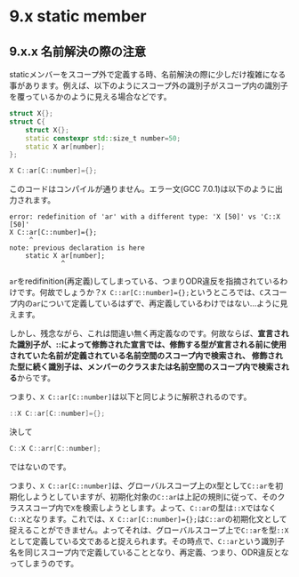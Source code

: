 # 9.x static member



## 9.x.x 名前解決の際の注意

staticメンバーをスコープ外で定義する時、名前解決の際に少しだけ複雑になる事があります。例えば、以下のようにスコープ外の識別子がスコープ内の識別子を覆っているかのように見える場合などです。

```cpp
struct X{};
struct C{
    struct X{};
    static constexpr std::size_t number=50;
    static X ar[number];
};

X C::ar[C::number]={};
```

このコードはコンパイルが通りません。エラー文\(GCC 7.0.1\)は以下のように出力されます。

```
error: redefinition of 'ar' with a different type: 'X [50]' vs 'C::X [50]'
X C::ar[C::number]={};
     ^
note: previous declaration is here
    static X ar[number];
             ^
```

`ar`をredifinition\(再定義\)してしまっている、つまりODR違反を指摘されているわけです。何故でしょうか？`X C::ar[C::number]={};`というところでは、`C`スコープ内の`ar`について定義しているはずで、再定義しているわけではない...ように見えます。

しかし、残念ながら、これは間違い無く再定義なのです。何故ならば、**宣言された識別子が、::によって修飾された宣言では、修飾する型が宣言される前に使用されていた名前が定義されている名前空間のスコープ内で検索され、 修飾された型に続く識別子は、メンバーのクラスまたは名前空間のスコープ内で検索される**からです。

つまり、`X C::ar[C::number]`は以下と同じように解釈されるのです。

```cpp
::X C::ar[C::number]={};
```

決して

```cpp
C::X C::arr[C::number];
```

ではないのです。

つまり、`X C::ar[C::number]`は、グローバルスコープ上の`X`型として`C::ar`を初期化しようとしていますが、初期化対象の`C::ar`は上記の規則に従って、そのクラススコープ内で`X`を検索しようとします。よって、`C::ar`の型は`::X`ではなく`C::X`となります。これでは、`X C::ar[C::number]={};`は`C::ar`の初期化文として捉えることができません。よってそれは、グローバルスコープ上で`C::ar`を型`::X`として定義している文であると捉えられます。その時点で、`C::ar`という識別子名を同じスコープ内で定義していることとなり、再定義、つまり、ODR違反となってしまうのです。

